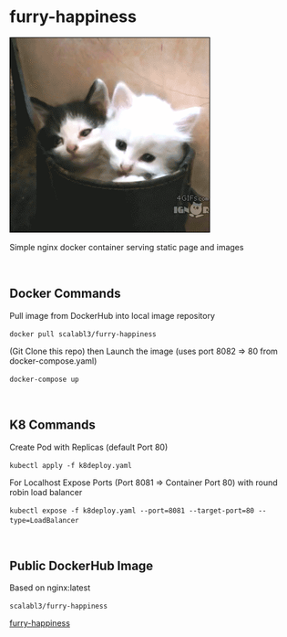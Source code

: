 # furry-happiness

![Furry Happiness](src/img/giphy.gif)

Simple nginx docker container serving static page and images

&nbsp;  

## Docker Commands

Pull image from DockerHub into local image repository

```docker pull scalabl3/furry-happiness```

(Git Clone this repo) then Launch the image (uses port 8082 => 80 from docker-compose.yaml)  

```docker-compose up```

&nbsp;  

## K8 Commands

Create Pod with Replicas (default Port 80)

```kubectl apply -f k8deploy.yaml```

For Localhost Expose Ports (Port 8081 => Container Port 80) with round robin load balancer

```kubectl expose -f k8deploy.yaml --port=8081 --target-port=80 --type=LoadBalancer```

&nbsp;  

## Public DockerHub Image

Based on nginx:latest

```scalabl3/furry-happiness```

[furry-happiness](https://hub.docker.com/repository/docker/scalabl3/furry-happiness/general)
